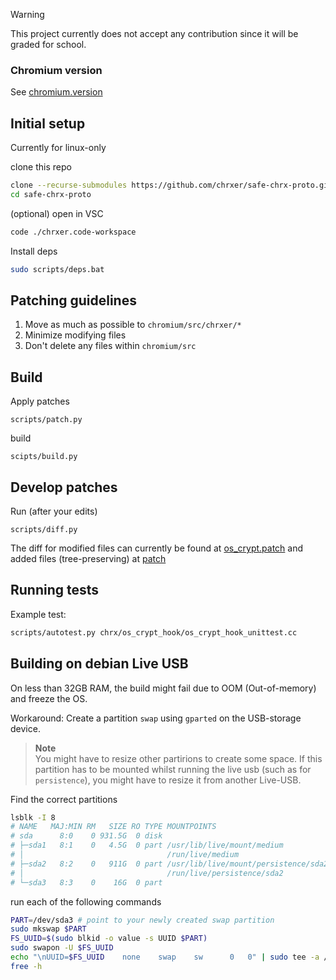 > [!WARNING]  
> This project currently does not accept any contribution since it will be graded for school.

### Chromium version

See [chromium.version](chromium.version)

## Initial setup

Currently for linux-only

clone this repo

```bash
clone --recurse-submodules https://github.com/chrxer/safe-chrx-proto.git
cd safe-chrx-proto
```

(optional) open in VSC

```bash
code ./chrxer.code-workspace
```

Install deps

```bash
sudo scripts/deps.bat
```

## Patching guidelines

1. Move as much as possible to `chromium/src/chrxer/*`
2. Minimize modifying files
3. Don't delete any files within `chromium/src`

## Build

Apply patches

```
scripts/patch.py
```

build

```
scipts/build.py
```

## Develop patches

Run (after your edits)

```
scripts/diff.py
```

The diff for modified files can currently be found at [os_crypt.patch](os_crypt.patch) and added files (tree-preserving) at [patch](patch/)

## Running tests
Example test:
```bash
scripts/autotest.py chrx/os_crypt_hook/os_crypt_hook_unittest.cc
```

## Building on debian Live USB

On less than 32GB RAM, the build might fail due to OOM (Out-of-memory) and freeze the OS.

Workaround: Create a partition `swap` using `gparted` on the USB-storage device.

> **Note** \
> You might have to resize other partirions to create some space. If this partition has to be mounted whilst running the live usb (such as for `persistence`), you might have to resize it from another Live-USB.

Find the correct partitions

```bash
lsblk -I 8
# NAME   MAJ:MIN RM   SIZE RO TYPE MOUNTPOINTS
# sda      8:0    0 931.5G  0 disk
# ├─sda1   8:1    0   4.5G  0 part /usr/lib/live/mount/medium
# │                                /run/live/medium
# ├─sda2   8:2    0   911G  0 part /usr/lib/live/mount/persistence/sda2
# │                                /run/live/persistence/sda2
# └─sda3   8:3    0    16G  0 part
```

run each of the following commands

```bash
PART=/dev/sda3 # point to your newly created swap partition
sudo mkswap $PART
FS_UUID=$(sudo blkid -o value -s UUID $PART)
sudo swapon -U $FS_UUID
echo "\nUUID=$FS_UUID    none    swap    sw      0   0" | sudo tee -a /etc/fstab
free -h
```
